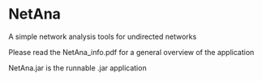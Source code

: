 # NetAna
A simple network analysis tools for undirected networks

Please read the NetAna_info.pdf for a general overview of the application

NetAna.jar is the runnable .jar application
